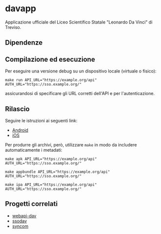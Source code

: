 # davapp

Applicazione ufficiale del Liceo Scientifico Statale "Leonardo Da Vinci" di Treviso.

## Dipendenze

## Compilazione ed esecuzione

Per eseguire una versione debug su un dispositivo locale (virtuale o fisico):
```
make run API_URL="https://example.org/api" AUTH_URL="https://sso.example.org/"
```
assicurandosi di specificare gli URL corretti dell'API e per l'autenticazione.

## Rilascio

Seguire le istruzioni ai seguenti link:

* [Android](https://flutter.dev/docs/deployment/android)
* [iOS](https://flutter.dev/docs/deployment/ios)

Per produrre gli archivi, però, utilizzare `make` in modo da includere automaticamente i metadati:
```
make apk API_URL="https://example.org/api" AUTH_URL="https://sso.example.org/"
```
```
make appbundle API_URL="https://example.org/api" AUTH_URL="https://sso.example.org/"
```
```
make ipa API_URL="https://example.org/api" AUTH_URL="https://sso.example.org/"
```

## Progetti correlati

* [webapi-dav](https://github.com/Baldomo/webapi-dav)
* [ssodav](/napaalm/ssodav)
* [syncom](/napaalm/syncom)

